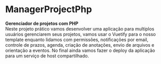 # ManagerProjectPhp
<strong>Gerenciador de projetos com PHP</strong></br>
Neste projeto prático vamos desenvolver uma aplicação para multiplos usuários gerenciarem seus projetos, vamos usar o Vuetify para o nosso template enquanto lidamos com permissões, notificações por email, controle de prazos, agenda, criação de anotações, envio de arquivos e orientação a eventos. No final ainda vamos fazer o deploy da aplicação para um serviço de host compartilhado.
